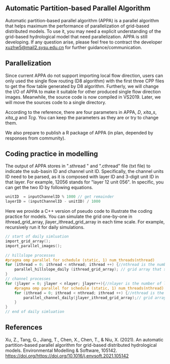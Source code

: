 ## Automatic Partition-based Parallel Algorithm

Automatic partition-based parallel algorithm (APPA) is a parallel algorithm that helps maximum the performance of parallelization of grid-based distributed models. To use it, you may need a explicit understanding of the grid-based hydrological model that need parallelization. APPA is still developing. If any question arise, please feel free to contract the developer xuzhw5@mail2.sysu.edu.cn for further guidance/communication. 

## Parallelization

Since current APPA do not support importing local flow direction, users can only used the single flow routing (D8 algorithm) with the first three CPP files to get the flow table generated by D8 algorithm. Furtherly, we will change the I/O of APPA to make it suitable for other produced single flow direction images. Meanwhile, the source code is now compiled in VS2019.  Later, we will move the sources code to a single directory. 

According to the reference, there are four parameters in APPA, *D*, *xita_s*, *xita_g* and *Tcg*. You can keep the parameters as they are or try to change them. 

We also prepare to publish a R package of APPA (in plan, depended by responses from community). 

## Coding practice in modelling

The output of APPA stores in  ".sthread " and ".cthread" file (txt file) to indicate the sub-basin ID and channel unit ID. Specifically, the channel units ID need to be parsed, as it is composed with layer ID and 3-digit unit ID in that layer. For example, 12056 stands for "layer 12 unit 056".  In specific, you can get the two ID by following equations.

```C++
unitID  = inputChannelID % 1000 // get remainder
layerID = (inputChannelID - unitID) / 1000
```

Here we provide a C++ version of pseudo code to illustrate the coding practice for models. You can simulate the grid one-by-one in ithread_grid_array, jlayer_ithread_grid_array in each time scale. For example, recursively run it for daily simulations. 

```C++
// start of daily simluation
import_grid_array();
import_parallel_images();
    
// hillslope processes 
#pragma omp parallel for schedule (static, 1) num_threads(nthread) 
for (ithread = 0; ithread < nthread; ithread ++) {//nthread is the number of threads
	parallel_hillslope_daily (ithread_grid_array); // grid array that stores addresses of grids
}
// channel processes
for (jlayer = 0; jlayer < nlayer; jlayer++){//nlayer is the number of layers
	#pragma omp parallel for schedule (static, 1) num_threads(nthread) 
	for (ithread = 0; ithread < nthread; ithread ++) {//nthread is the number of threads
		parallel_channel_daily(jlayer_ithread_grid_array);// grid array that stores addresses of grids
	} 
}
// end of daily simluation
```

## References

Xu, Z., Tang, G., Jiang, T., Chen, X., Chen, T., & Niu, X. (2021). An automatic partition-based parallel algorithm for grid-based distributed hydrological models. Environmental Modelling & Software, 105142. https://doi.org/https://doi.org/10.1016/j.envsoft.2021.105142